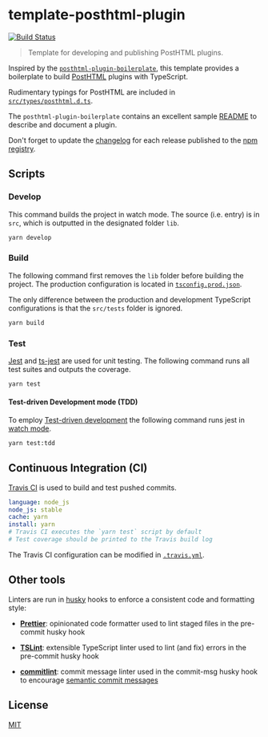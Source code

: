 # template-posthtml-plugin

[![Build Status](https://travis-ci.com/metonym/template-posthtml-plugin.svg?branch=master)](https://travis-ci.com/metonym/template-posthtml-plugin)

> Template for developing and publishing PostHTML plugins.

Inspired by the [`posthtml-plugin-boilerplate`](https://github.com/posthtml/posthtml-plugin-boilerplate), this template provides a boilerplate to build [PostHTML](https://github.com/posthtml) plugins with TypeScript.

Rudimentary typings for PostHTML are included in [`src/types/posthtml.d.ts`](src/types/posthtml.d.ts).

The `posthtml-plugin-boilerplate` contains an excellent sample [README](https://github.com/posthtml/posthtml-plugin-boilerplate/blob/master/readme.md) to describe and document a plugin.

Don't forget to update the [changelog](CHANGELOG.md) for each release published to the [npm registry](https://www.npmjs.com/).

## Scripts

### Develop

This command builds the project in watch mode. The source (i.e. entry) is in `src`, which is outputted in the designated folder `lib`.

```bash
yarn develop
```

### Build

The following command first removes the `lib` folder before building the project. The production configuration is located in [`tsconfig.prod.json`](tsconfig.prod.json).

The only difference between the production and development TypeScript configurations is that the `src/tests` folder is ignored.

```bash
yarn build
```

### Test

[Jest](https://jestjs.io/) and [ts-jest](https://github.com/kulshekhar/ts-jest) are used for unit testing. The following command runs all test suites and outputs the coverage.

```bash
yarn test
```

#### Test-driven Development mode (TDD)

To employ [Test-driven development](https://en.wikipedia.org/wiki/Test-driven_development) the following command runs jest in [watch mode](https://jestjs.io/docs/en/cli#watch).

```bash
yarn test:tdd
```

## Continuous Integration (CI)

[Travis CI](https://travis-ci.org/) is used to build and test pushed commits.

```yaml
language: node_js
node_js: stable
cache: yarn
install: yarn
# Travis CI executes the `yarn test` script by default
# Test coverage should be printed to the Travis build log
```

The Travis CI configuration can be modified in [`.travis.yml`](.travis.yml).

## Other tools

Linters are run in [husky](https://github.com/typicode/husky) hooks to enforce a consistent code and formatting style:

- **[Prettier](https://prettier.io/)**: opinionated code formatter used to lint staged files in the pre-commit husky hook

- **[TSLint](https://github.com/palantir/tslint)**: extensible TypeScript linter used to lint (and fix) errors in the pre-commit husky hook

- **[commitlint](https://github.com/conventional-changelog/commitlint)**: commit message linter used in the commit-msg husky hook to encourage [semantic commit messages](https://seesparkbox.com/foundry/semantic_commit_messages)

## License

[MIT](LICENSE)
